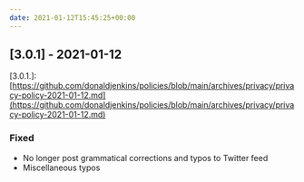 ```yaml
---
date: 2021-01-12T15:45:25+00:00
---
```


## \[3.0.1\] - 2021-01-12

\[3.0.1.\]: [https://github.com/donaldjenkins/policies/blob/main/archives/privacy/privacy-policy-2021-01-12.md](https://github.com/donaldjenkins/policies/blob/main/archives/privacy/privacy-policy-2021-01-12.md)

### Fixed

- No longer post grammatical corrections and typos to Twitter feed
- Miscellaneous typos
